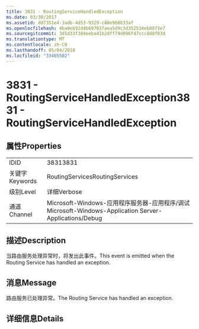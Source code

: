 ```yaml
---
title: 3831 - RoutingServiceHandledException
ms.date: 03/30/2017
ms.assetid: dd7351e4-3adb-4d53-9329-c88e968633af
ms.openlocfilehash: 4ba0eb92d4b697837aea5d9c3d352534eb8873e7
ms.sourcegitcommit: 3d5d33f384eeba41b2dff79d096f47ccc8d8f03d
ms.translationtype: MT
ms.contentlocale: zh-CN
ms.lasthandoff: 05/04/2018
ms.locfileid: "33465502"
---
```

# <a name="3831---routingservicehandledexception"></a><span data-ttu-id="f45ff-102">3831 - RoutingServiceHandledException</span><span class="sxs-lookup"><span data-stu-id="f45ff-102">3831 - RoutingServiceHandledException</span></span>
## <a name="properties"></a><span data-ttu-id="f45ff-103">属性</span><span class="sxs-lookup"><span data-stu-id="f45ff-103">Properties</span></span>  
  
|||  
|-|-|  
|<span data-ttu-id="f45ff-104">ID</span><span class="sxs-lookup"><span data-stu-id="f45ff-104">ID</span></span>|<span data-ttu-id="f45ff-105">3831</span><span class="sxs-lookup"><span data-stu-id="f45ff-105">3831</span></span>|  
|<span data-ttu-id="f45ff-106">关键字</span><span class="sxs-lookup"><span data-stu-id="f45ff-106">Keywords</span></span>|<span data-ttu-id="f45ff-107">RoutingServices</span><span class="sxs-lookup"><span data-stu-id="f45ff-107">RoutingServices</span></span>|  
|<span data-ttu-id="f45ff-108">级别</span><span class="sxs-lookup"><span data-stu-id="f45ff-108">Level</span></span>|<span data-ttu-id="f45ff-109">详细</span><span class="sxs-lookup"><span data-stu-id="f45ff-109">Verbose</span></span>|  
|<span data-ttu-id="f45ff-110">通道</span><span class="sxs-lookup"><span data-stu-id="f45ff-110">Channel</span></span>|<span data-ttu-id="f45ff-111">Microsoft-Windows-应用程序服务器-应用程序/调试</span><span class="sxs-lookup"><span data-stu-id="f45ff-111">Microsoft-Windows-Application Server-Applications/Debug</span></span>|  
  
## <a name="description"></a><span data-ttu-id="f45ff-112">描述</span><span class="sxs-lookup"><span data-stu-id="f45ff-112">Description</span></span>  
 <span data-ttu-id="f45ff-113">当路由服务处理异常时，将发出此事件。</span><span class="sxs-lookup"><span data-stu-id="f45ff-113">This event is emitted when the Routing Service has handled an exception.</span></span>  
  
## <a name="message"></a><span data-ttu-id="f45ff-114">消息</span><span class="sxs-lookup"><span data-stu-id="f45ff-114">Message</span></span>  
 <span data-ttu-id="f45ff-115">路由服务已处理异常。</span><span class="sxs-lookup"><span data-stu-id="f45ff-115">The Routing Service has handled an exception.</span></span>  
  
## <a name="details"></a><span data-ttu-id="f45ff-116">详细信息</span><span class="sxs-lookup"><span data-stu-id="f45ff-116">Details</span></span>
